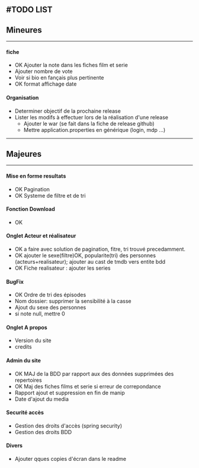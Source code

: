 #TODO LIST
--------------------
## Mineures
------------------------

#### fiche
+ OK Ajouter la note dans les fiches film et serie
+ Ajouter nombre de vote
+ Voir si bio en fançais plus pertinente
+ OK format affichage date

#### Organisation
+ Determiner objectif de la prochaine release  
+ Lister les modifs à effectuer lors de la réalisation d'une release
     + Ajouter le war (se fait dans la fiche de release github)
     + Mettre application.properties en générique (login, mdp ...)

------------------------------------
## Majeures
---------------------------------
#### Mise en forme resultats
+ OK Pagination 
+ OK Systeme de filtre et de tri

#### Fonction Download
+ OK
      
#### Onglet Acteur et réalisateur
+ OK a faire avec solution de pagination, fitre, tri trouvé precedamment.
+ OK ajouter le sexe(filtre)OK, popularite(tri) des personnes (acteurs+realisateur); ajouter au cast de tmdb vers entite bdd
+ OK Fiche realisateur : ajouter les series

#### BugFix
+ OK Ordre de tri des épisodes
+ Nom dossier: supprimer la sensibilité à la casse
+ Ajout du sexe des personnes
+ si note null, mettre 0

#### Onglet A propos
+ Version du site
+ credits

#### Admin du site
+ OK MAJ de la BDD par rapport aux des données supprimées des repertoires
+ OK Maj des fiches films et serie si erreur de correpondance    
+ Rapport ajout et suppression en fin de manip
+ Date d'ajout du media

#### Securité accès
+ Gestion des droits d'accès (spring security)
+ Gestion des droits BDD

#### Divers
+ Ajouter qques copies d'écran dans le readme


